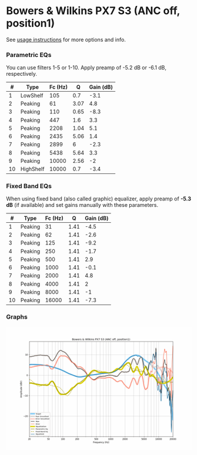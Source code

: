# Bowers & Wilkins PX7 S3 (ANC off, position1)
See [usage instructions](https://github.com/jaakkopasanen/AutoEq#usage) for more options and info.

### Parametric EQs
You can use filters 1-5 or 1-10. Apply preamp of -5.2 dB or -6.1 dB, respectively.

|   # | Type      |   Fc (Hz) |    Q |   Gain (dB) |
|-----|-----------|-----------|------|-------------|
|   1 | LowShelf  |       105 | 0.7  |        -3.1 |
|   2 | Peaking   |        61 | 3.07 |         4.8 |
|   3 | Peaking   |       110 | 0.65 |        -8.3 |
|   4 | Peaking   |       447 | 1.6  |         3.3 |
|   5 | Peaking   |      2208 | 1.04 |         5.1 |
|   6 | Peaking   |      2435 | 5.06 |         1.4 |
|   7 | Peaking   |      2899 | 6    |        -2.3 |
|   8 | Peaking   |      5438 | 5.64 |         3.3 |
|   9 | Peaking   |     10000 | 2.56 |        -2   |
|  10 | HighShelf |     10000 | 0.7  |        -3.4 |

### Fixed Band EQs
When using fixed band (also called graphic) equalizer, apply preamp of **-5.3 dB** (if available) and set gains manually with these parameters.

|   # | Type    |   Fc (Hz) |    Q |   Gain (dB) |
|-----|---------|-----------|------|-------------|
|   1 | Peaking |        31 | 1.41 |        -4.5 |
|   2 | Peaking |        62 | 1.41 |        -2.6 |
|   3 | Peaking |       125 | 1.41 |        -9.2 |
|   4 | Peaking |       250 | 1.41 |        -1.7 |
|   5 | Peaking |       500 | 1.41 |         2.9 |
|   6 | Peaking |      1000 | 1.41 |        -0.1 |
|   7 | Peaking |      2000 | 1.41 |         4.8 |
|   8 | Peaking |      4000 | 1.41 |         2   |
|   9 | Peaking |      8000 | 1.41 |        -1   |
|  10 | Peaking |     16000 | 1.41 |        -7.3 |

### Graphs
![](./Bowers%20&%20Wilkins%20PX7%20S3%20(ANC%20off,%20position1).png)
